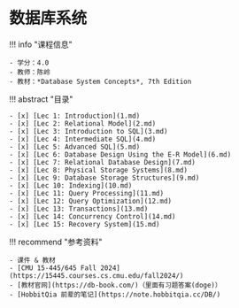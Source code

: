 # 数据库系统

!!! info "课程信息"

    - 学分：4.0
    - 教师：陈岭
    - 教材：*Database System Concepts*, 7th Edition

!!! abstract "目录"

    - [x] [Lec 1: Introduction](1.md)
    - [x] [Lec 2: Relational Model](2.md)
    - [x] [Lec 3: Introduction to SQL](3.md)
    - [x] [Lec 4: Intermediate SQL](4.md)
    - [x] [Lec 5: Advanced SQL](5.md)
    - [x] [Lec 6: Database Design Using the E-R Model](6.md)
    - [x] [Lec 7: Relational Database Design](7.md)
    - [x] [Lec 8: Physical Storage Systems](8.md)
    - [x] [Lec 9: Database Storage Structures](9.md)
    - [x] [Lec 10: Indexing](10.md)
    - [x] [Lec 11: Query Processing](11.md)
    - [x] [Lec 12: Query Optimization](12.md)
    - [x] [Lec 13: Transactions](13.md)
    - [x] [Lec 14: Concurrency Control](14.md)
    - [x] [Lec 15: Recovery System](15.md)

!!! recommend "参考资料"

    - 课件 & 教材
    - [CMU 15-445/645 Fall 2024](https://15445.courses.cs.cmu.edu/fall2024/)
    - [教材官网](https://db-book.com/)（里面有习题答案(doge)）
    - [HobbitQia 前辈的笔记](https://note.hobbitqia.cc/DB/)
    